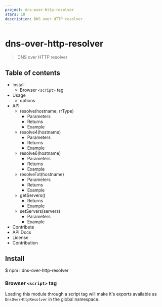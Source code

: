 ```yaml
---
project: dns-over-http-resolver
stars: 10
description: DNS over HTTP resolver 
---
```


dns-over-http-resolver
======================

> DNS over HTTP resolver

Table of contents
-----------------

-   Install
    -   Browser `<script>` tag
-   Usage
    -   options
-   API
    -   resolve(hostname, rrType)
        -   Parameters
        -   Returns
        -   Example
    -   resolve4(hostname)
        -   Parameters
        -   Returns
        -   Example
    -   resolve6(hostname)
        -   Parameters
        -   Returns
        -   Example
    -   resolveTxt(hostname)
        -   Parameters
        -   Returns
        -   Example
    -   getServers()
        -   Returns
        -   Example
    -   setServers(servers)
        -   Parameters
        -   Example
-   Contribute
-   API Docs
-   License
-   Contribution

Install
-------

$ npm i dns-over-http-resolver

### Browser `<script>` tag

Loading this module through a script tag will make it's exports available as `DnsOverHttpResolver` in the global namespace.

<script src\="https://unpkg.com/dns-over-http-resolver/dist/index.min.js"\></script\>

Isomorphic DNS over HTTP resolver using fetch.

API based on Node.js' dns promises API, allowing the native `dns` module to be used if available when relying on this API.

Usage
-----

const DnsOverHttpResolver \= require('dns-over-http-resolver')

const dohResolver \= new DnsOverHttpResolver(options)

Cloudflare and Google DNS servers are used by default. They can be replaced via the API.

You can also use `require('dns').promises` in Node.js in lieu of this module.

### options

You can provide the following options for the DnsOverHttpResolver:

Name

Type

Description

Default

maxCache

`number`

maximum number of cached dns records

100

API
---

### resolve(hostname, rrType)

Uses the DNS protocol to resolve the given host name into a DNS record.

#### Parameters

Name

Type

Description

hostname

`string`

host name to resolve

\[rrType\]

`string`

resource record type (default: 'A')

#### Returns

Type

Description

`Promise<Array<string>>`

returns a Promise resolving a DNS record according to its type

#### Example

const DnsOverHttpResolver \= require('dns-over-http-resolver')
const resolver \= new DnsOverHttpResolver()

const hostname \= 'google.com'
const recordType \= 'TXT'

const dnsRecord \= await resolver.resolve(hostname, recordType)

### resolve4(hostname)

Uses the DNS protocol to resolve the given host name into IPv4 addresses.

#### Parameters

Name

Type

Description

hostname

`string`

host name to resolve

#### Returns

Type

Description

`Promise<Array<string>>`

returns a Promise resolving IPv4 addresses

#### Example

const DnsOverHttpResolver \= require('dns-over-http-resolver')
const resolver \= new DnsOverHttpResolver()

const hostname \= 'google.com'

const address \= await resolver.resolve4(hostname) // \['216.58.212.142'\]

### resolve6(hostname)

Uses the DNS protocol to resolve the given host name into IPv6 addresses.

#### Parameters

Name

Type

Description

hostname

`string`

host name to resolve

#### Returns

Type

Description

`Promise<Array<string>>`

returns a Promise resolving IPv6 addresses

#### Example

const DnsOverHttpResolver \= require('dns-over-http-resolver')
const resolver \= new DnsOverHttpResolver()

const hostname \= 'google.com'

const address \= await resolver.resolve6(hostname) // \['2a00:1450:4001:801::200e'\]

### resolveTxt(hostname)

Uses the DNS protocol to resolve the given host name into a Text Record.

#### Parameters

Name

Type

Description

hostname

`string`

host name to resolve

#### Returns

Type

Description

`Promise<Array<Array<string>>>`

returns a Promise resolving a Text Record

#### Example

const DnsOverHttpResolver \= require('dns-over-http-resolver')
const resolver \= new DnsOverHttpResolver()

const hostname \= 'google.com'

const address \= await resolver.resolveTxt(hostname) // \[\['v=spf1 -all'\]\]

### getServers()

Get an array of the IP addresses currently configured for DNS resolution. These addresses are formatted according to RFC 5952. It can include a custom port.

#### Returns

Type

Description

`Array<string>`

returns array of DNS servers used

#### Example

const DnsOverHttpResolver \= require('dns-over-http-resolver')

const resolver \= new DnsOverHttpResolver()
const servers \= resolver.getServers()

### setServers(servers)

Sets the IP address and port of servers to be used when performing DNS resolution. Note that the servers order will be randomized on each request for load distribution.

#### Parameters

Name

Type

Description

servers

`Array<string>`

Array of RFC 5952 formatted addresses.

#### Example

const DnsOverHttpResolver \= require('dns-over-http-resolver')

const resolver \= new DnsOverHttpResolver()
resolver.setServers(\['https://cloudflare-dns.com/dns-query'\])

Contribute
----------

Feel free to dive in! Open an issue or submit PRs.

API Docs
--------

-   https://vasco-santos.github.io/dns-over-http-resolver

License
-------

Licensed under either of

-   Apache 2.0, (LICENSE-APACHE / http://www.apache.org/licenses/LICENSE-2.0)
-   MIT (LICENSE-MIT / http://opensource.org/licenses/MIT)

Contribution
------------

Unless you explicitly state otherwise, any contribution intentionally submitted for inclusion in the work by you, as defined in the Apache-2.0 license, shall be dual licensed as above, without any additional terms or conditions.
